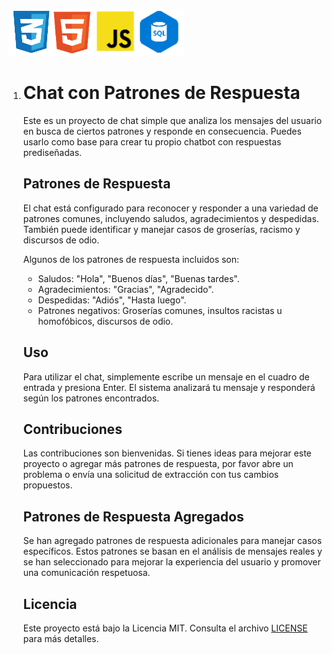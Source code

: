 ![CSS3_HTML_JS_SQL](https://raw.githubusercontent.com/David-Albarracin/README_MATERIALS/main/css-html-js-sql.png)

1. # Chat con Patrones de Respuesta

   Este es un proyecto de chat simple que analiza los mensajes del usuario en busca de ciertos patrones y responde en consecuencia. Puedes usarlo como base para crear tu propio chatbot con respuestas prediseñadas.

   ## Patrones de Respuesta

   El chat está configurado para reconocer y responder a una variedad de patrones comunes, incluyendo saludos, agradecimientos y despedidas. También puede identificar y manejar casos de groserías, racismo y discursos de odio.

   Algunos de los patrones de respuesta incluidos son:

   - Saludos: "Hola", "Buenos días", "Buenas tardes".
   - Agradecimientos: "Gracias", "Agradecido".
   - Despedidas: "Adiós", "Hasta luego".
   - Patrones negativos: Groserías comunes, insultos racistas u homofóbicos, discursos de odio.

   ## Uso

   Para utilizar el chat, simplemente escribe un mensaje en el cuadro de entrada y presiona Enter. El sistema analizará tu mensaje y responderá según los patrones encontrados.

   ## Contribuciones

   Las contribuciones son bienvenidas. Si tienes ideas para mejorar este proyecto o agregar más patrones de respuesta, por favor abre un problema o envía una solicitud de extracción con tus cambios propuestos.

   ## Patrones de Respuesta Agregados

   Se han agregado patrones de respuesta adicionales para manejar casos específicos. Estos patrones se basan en el análisis de mensajes reales y se han seleccionado para mejorar la experiencia del usuario y promover una comunicación respetuosa.

   ## Licencia

   Este proyecto está bajo la Licencia MIT. Consulta el archivo [LICENSE](LICENSE) para más detalles.